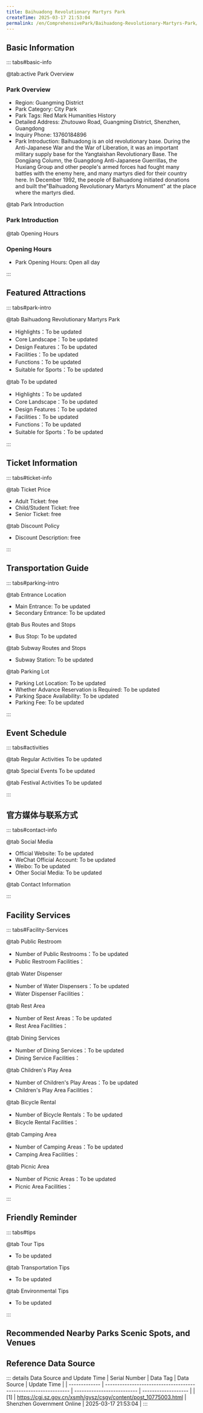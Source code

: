 ```yaml
---
title: Baihuadong Revolutionary Martyrs Park
createTime: 2025-03-17 21:53:04
permalink: /en/ComprehensivePark/Baihuadong-Revolutionary-Martyrs-Park/
---
```



<script setup>
import ImageSwiper from '/.vuepress/theme/components/ImageSwiper.vue'
// 轮播图数据
const swiperItems = [
    {
                link: 'https://cgj.sz.gov.cn/img/4/4005/4005853/10775003.jpg',
                title: 'Baihuadong Revolutionary Martyrs Park',
                description: '',
                author: 'Shenzhen Government Online',
                date: '2025/03/17'
                },
  {
                link: 'https://cgj.sz.gov.cn/img/4/4005/4005853/10775003.jpg',
                title: 'Baihuadong Revolutionary Martyrs Park',
                description: '',
                author: 'Shenzhen Government Online',
                date: '2025/03/17'
                }
]
// 配置项
const swiperConfig = {
  height: 500,
  showInfo: true
}
</script>
<!-- 轮播图组件 -->
<ImageSwiper :items="swiperItems" :config="swiperConfig" />



## Basic Information

::: tabs#basic-info

@tab:active Park Overview
### Park Overview
- Region: Guangming District
- Park Category: City Park
- Park Tags: Red Mark Humanities History
- Detailed Address: Zhutouwo Road, Guangming District, Shenzhen, Guangdong
- Inquiry Phone: 13760184896
- Park Introduction: Baihuadong is an old revolutionary base. During the Anti-Japanese War and the War of Liberation, it was an important military supply base for the Yangtaishan Revolutionary Base. The Dongjiang Column, the Guangdong Anti-Japanese Guerrillas, the Huxiang Group and other people's armed forces had fought many battles with the enemy here, and many martyrs died for their country here. In December 1992, the people of Baihuadong initiated donations and built the"Baihuadong Revolutionary Martyrs Monument" at the place where the martyrs died.

@tab Park Introduction
### Park Introduction
@tab Opening Hours
### Opening Hours
- Park Opening Hours: Open all day

:::

## Featured Attractions

::: tabs#park-intro

@tab Baihuadong Revolutionary Martyrs Park
<ImageCard
image="https://cgj.sz.gov.cn/images/index20230710_1.png"
    title="Baihuadong Revolutionary Martyrs Park"
    description="Walking in the park, you will feel the weight of history. This 6-meter-high monument is like a sword piercing the sky, overlooking the land of Pengcheng, solemn and majestic. Looking around, the lush pine and cypress trees on both sides are vigorous and upright, complementing the blue sky and gray stone steps. The memorial square, memorial column and martyrs' relief wall have been renovated, and people can always feel the heroic songs written by the martyrs with their blood and lives."
    date=""
    author="Shenzhen Government Online"
/>


- Highlights：To be updated
- Core Landscape：To be updated
- Design Features：To be updated
- Facilities：To be updated
- Functions：To be updated
- Suitable for Sports：To be updated

@tab To be updated
<ImageCard
image="https://cgj.sz.gov.cn/images/index20230710_1.png"
    title="Baihuadong Revolutionary Martyrs Park"
    description="Walking in the park, you will feel the weight of history. This 6-meter-high monument is like a sword piercing the sky, overlooking the land of Pengcheng, solemn and majestic. Looking around, the lush pine and cypress trees on both sides are vigorous and upright, complementing the blue sky and gray stone steps. The memorial square, memorial column and martyrs' relief wall have been renovated, and people can always feel the heroic songs written by the martyrs with their blood and lives."
    date=""
    author="Shenzhen Government Online"
/>


- Highlights：To be updated
- Core Landscape：To be updated
- Design Features：To be updated
- Facilities：To be updated
- Functions：To be updated
- Suitable for Sports：To be updated

:::

## Ticket Information

::: tabs#ticket-info

@tab Ticket Price
- Adult Ticket: free
- Child/Student Ticket: free
- Senior Ticket: free

@tab Discount Policy
- Discount Description: free

:::

## Transportation Guide

::: tabs#parking-intro

@tab Entrance Location
- Main Entrance: To be updated
- Secondary Entrance: To be updated

@tab Bus Routes and Stops
- Bus Stop: To be updated

@tab Subway Routes and Stops
- Subway Station: To be updated

@tab Parking Lot
- Parking Lot Location: To be updated
- Whether Advance Reservation is Required: To be updated
- Parking Space Availability: To be updated
- Parking Fee: To be updated

:::

## Event Schedule

::: tabs#activities

@tab Regular Activities
To be updated

@tab Special Events
To be updated

@tab Festival Activities
To be updated

:::

## 官方媒体与联系方式

::: tabs#contact-info

@tab Social Media
- Official Website: To be updated
- WeChat Official Account: To be updated
- Weibo: To be updated
- Other Social Media: To be updated

@tab Contact Information

:::

## Facility Services

::: tabs#Facility-Services

@tab Public Restroom
- Number of Public Restrooms：To be updated
- Public Restroom Facilities：

@tab Water Dispenser
- Number of Water Dispensers：To be updated
- Water Dispenser Facilities：

@tab Rest Area
- Number of Rest Areas：To be updated
- Rest Area Facilities：

@tab Dining Services
- Number of Dining Services：To be updated
- Dining Service Facilities：

@tab Children's Play Area
- Number of Children's Play Areas：To be updated
- Children's Play Area Facilities：

@tab Bicycle Rental
- Number of Bicycle Rentals：To be updated
- Bicycle Rental Facilities：

@tab Camping Area
- Number of Camping Areas：To be updated
- Camping Area Facilities：

@tab Picnic Area
- Number of Picnic Areas：To be updated
- Picnic Area Facilities：

:::

## Friendly Reminder

::: tabs#tips

@tab Tour Tips
- To be updated

@tab Transportation Tips
- To be updated

@tab Environmental Tips
- To be updated

:::

## Recommended Nearby Parks Scenic Spots, and Venues

<CardGrid>
  <ImageCard
        image="https://cgj.sz.gov.cn/img/4/4005/4005858/10775004.jpg"
        title="Dongzhou Culture Park"
        description="Dongzhou Cultural Park is located on the east side of Huaxia Road and the west side of Dongzhou Community, covering an area of 83,000 square meters, serving Don"
        href="/en/ComprehensivePark/Eastern Zhou Cultural Park"
        author="Shenzhen Government Online"
        date="2025/01/02"
      />
      <ImageCard
        image="https://cgj.sz.gov.cn/img/4/4005/4005858/10775004.jpg"
        title="Dongzhou Culture Park"
        description="Dongzhou Cultural Park is located on the east side of Huaxia Road and the west side of Dongzhou Community, covering an area of 83,000 square meters, serving Don"
        href="/en/ComprehensivePark/Eastern Zhou Cultural Park"
        author="Shenzhen Government Online"
        date="2025/01/02"
      />
    </CardGrid>


## Reference Data Source

::: details Data Source and Update Time
| Serial Number | Data Tag                                                        | Data Source                | Update Time         |
| ------------- | --------------------------------------------------------------- | -------------------------- | ------------------- |
| [1]           | https://cgj.sz.gov.cn/xsmh/gysz/csgy/content/post_10775003.html | Shenzhen Government Online | 2025-03-17 21:53:04 |
:::

